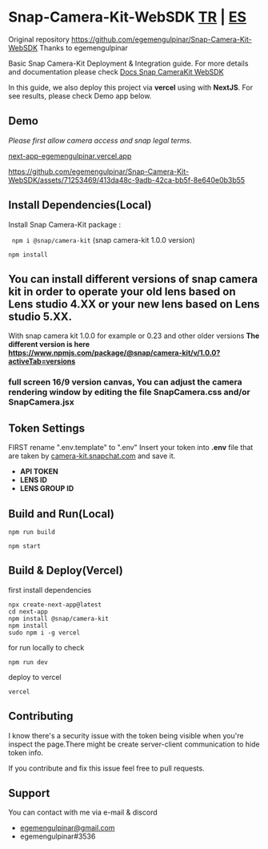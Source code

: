 # Snap-Camera-Kit-WebSDK [TR](https://github.com/egemengulpinar/Snap-Camera-Kit-WebSDK/blob/main/docs/README_TR.md) | [ES](https://github.com/egemengulpinar/Snap-Camera-Kit-WebSDK/blob/main/docs/README_ES.md)

Original repository https://github.com/egemengulpinar/Snap-Camera-Kit-WebSDK
Thanks to egemengulpinar
 
Basic Snap Camera-Kit Deployment & Integration guide. For more details and documentation please check [Docs Snap CameraKit WebSDK ](https://docs.snap.com/camera-kit/quick-start/integrate-sdk/integrate-sdk-web/web-configuration)

In this guide, we also deploy this project via **vercel** using with **NextJS**. For see results, please check Demo app below.

## Demo
 *Please first allow camera access and snap legal terms.*


[next-app-egemengulpinar.vercel.app](https://next-app-egemengulpinar.vercel.app/)



https://github.com/egemengulpinar/Snap-Camera-Kit-WebSDK/assets/71253469/413da48c-9adb-42ca-bb5f-8e640e0b3b55




## Install Dependencies(Local)
Install Snap Camera-Kit package :

```  npm i @snap/camera-kit ```      (snap camera-kit 1.0.0 version)

``` npm install ```

## You can install different versions of snap camera kit in order to operate your old lens based on Lens studio 4.XX or your new lens based on Lens studio 5.XX.
 With snap camera kit 1.0.0 for example or 0.23 and other older versions
**The different version is here https://www.npmjs.com/package/@snap/camera-kit/v/1.0.0?activeTab=versions**


### full screen 16/9 version canvas, You can adjust the camera rendering window by editing the file **SnapCamera.css** and/or **SnapCamera.jsx**




## Token Settings
FIRST rename ".env.template" to ".env" 
Insert your token into **.env** file that are taken by [camera-kit.snapchat.com](camera-kit.snapchat.com/) and save it.
- **API TOKEN**
- **LENS ID** 
- **LENS GROUP ID** 




## Build and Run(Local)

``` 
npm run build 

npm start 
 ```

## Build & Deploy(Vercel)
first install dependencies 
```
npx create-next-app@latest
cd next-app
npm install @snap/camera-kit
npm install
sudo npm i -g vercel
```

for run locally to check
```
npm run dev
```

deploy to vercel
```
vercel
```

## Contributing
I know there's a security issue with the token being visible when you're inspect the page.There might be create server-client communication to hide token info.

If you contribute and fix this issue feel free to pull requests. 

## Support

You can contact with me via e-mail & discord
- egemengulpinar@gmail.com  
- egemengulpinar#3536
